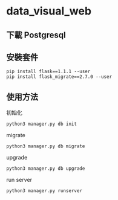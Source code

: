# data_visual_web

## 下載 Postgresql

## 安裝套件
```terminal=
pip install flask==1.1.1 --user
pip install flask_migrate==2.7.0 --user
```
## 使用方法
初始化
```terminal=
python3 manager.py db init
```
migrate
```terminal=
python3 manager.py db migrate
```
upgrade
```terminal=
python3 manager.py db upgrade
```
run server
```terminal=
python3 manager.py runserver
```
